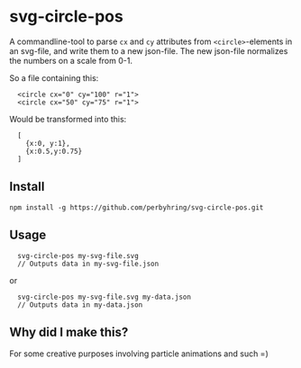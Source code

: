 # svg-circle-pos

A commandline-tool to parse `cx` and `cy` attributes from `<circle>`-elements in an svg-file, and write them to a new json-file.
The new json-file normalizes the numbers on a scale from 0-1.

So a file containing this:
```
  <circle cx="0" cy="100" r="1">
  <circle cx="50" cy="75" r="1">
```
Would be transformed into this:
```
  [
    {x:0, y:1},
    {x:0.5,y:0.75}
  ]
```

## Install

```
npm install -g https://github.com/perbyhring/svg-circle-pos.git
```

## Usage

```
  svg-circle-pos my-svg-file.svg
  // Outputs data in my-svg-file.json
```
or
```
  svg-circle-pos my-svg-file.svg my-data.json
  // Outputs data in my-data.json
```

## Why did I make this?

For some creative purposes involving particle animations and such =)
